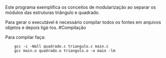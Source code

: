 Este programa exemplifica os conceitos de modularização ao separar os módulos
das estruturas triângulo e quadrado.

Para gerar o executável é necessário compilar todos os fontes em arquivos objetos
e depois ligá-los.
#Compilação

Para compilar faça:
```shell
	gcc -c -Wall quadrado.c triangulo.c main.c
	gcc main.o quadrado.o triangulo.o -o main -lm
```